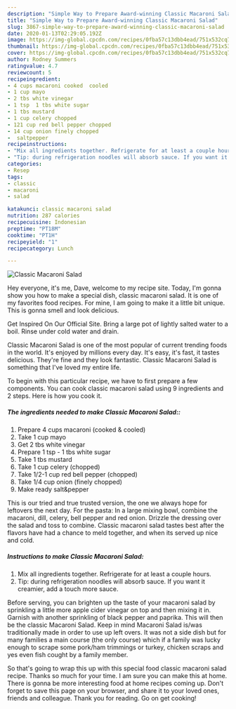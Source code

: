 ```yaml
---
description: "Simple Way to Prepare Award-winning Classic Macaroni Salad"
title: "Simple Way to Prepare Award-winning Classic Macaroni Salad"
slug: 3867-simple-way-to-prepare-award-winning-classic-macaroni-salad
date: 2020-01-13T02:29:05.192Z
image: https://img-global.cpcdn.com/recipes/0fba57c13dbb4ead/751x532cq70/classic-macaroni-salad-recipe-main-photo.jpg
thumbnail: https://img-global.cpcdn.com/recipes/0fba57c13dbb4ead/751x532cq70/classic-macaroni-salad-recipe-main-photo.jpg
cover: https://img-global.cpcdn.com/recipes/0fba57c13dbb4ead/751x532cq70/classic-macaroni-salad-recipe-main-photo.jpg
author: Rodney Summers
ratingvalue: 4.7
reviewcount: 5
recipeingredient:
- 4 cups macaroni cooked  cooled
- 1 cup mayo
- 2 tbs white vinegar
- 1 tsp  1 tbs white sugar
- 1 tbs mustard
- 1 cup celery chopped
- 121 cup red bell pepper chopped
- 14 cup onion finely chopped
-  saltpepper
recipeinstructions:
- "Mix all ingredients together. Refrigerate for at least a couple hours."
- "Tip: during refrigeration noodles will absorb sauce. If you want it creamier, add a touch more sauce."
categories:
- Resep
tags:
- classic
- macaroni
- salad

katakunci: classic macaroni salad
nutrition: 287 calories
recipecuisine: Indonesian
preptime: "PT18M"
cooktime: "PT1H"
recipeyield: "1"
recipecategory: Lunch

---
```



![Classic Macaroni Salad](https://img-global.cpcdn.com/recipes/0fba57c13dbb4ead/751x532cq70/classic-macaroni-salad-recipe-main-photo.jpg)

Hey everyone, it's me, Dave, welcome to my recipe site. Today, I'm gonna show you how to make a special dish, classic macaroni salad. It is one of my favorites food recipes. For mine, I am going to make it a little bit unique. This is gonna smell and look delicious.

Get Inspired On Our Official Site. Bring a large pot of lightly salted water to a boil. Rinse under cold water and drain.

Classic Macaroni Salad is one of the most popular of current trending foods in the world. It's enjoyed by millions every day. It's easy, it's fast, it tastes delicious. They're fine and they look fantastic. Classic Macaroni Salad is something that I've loved my entire life.


To begin with this particular recipe, we have to first prepare a few components. You can cook classic macaroni salad using 9 ingredients and 2 steps. Here is how you cook it.

##### The ingredients needed to make Classic Macaroni Salad::

1. Prepare 4 cups macaroni (cooked &amp; cooled)
1. Take 1 cup mayo
1. Get 2 tbs white vinegar
1. Prepare 1 tsp - 1 tbs white sugar
1. Take 1 tbs mustard
1. Take 1 cup celery (chopped)
1. Take 1/2-1 cup red bell pepper (chopped)
1. Take 1/4 cup onion (finely chopped)
1. Make ready  salt&amp;pepper


This is our tried and true trusted version, the one we always hope for leftovers the next day. For the pasta: In a large mixing bowl, combine the macaroni, dill, celery, bell pepper and red onion. Drizzle the dressing over the salad and toss to combine. Classic macaroni salad tastes best after the flavors have had a chance to meld together, and when its served up nice and cold. 

##### Instructions to make Classic Macaroni Salad:

1. Mix all ingredients together. Refrigerate for at least a couple hours.
1. Tip: during refrigeration noodles will absorb sauce. If you want it creamier, add a touch more sauce.


Before serving, you can brighten up the taste of your macaroni salad by sprinkling a little more apple cider vinegar on top and then mixing it in. Garnish with another sprinkling of black pepper and paprika. This will then be the classic Macaroni Salad. Keep in mind Macaroni Salad is/was traditionally made in order to use up left overs. It was not a side dish but for many families a main course (the only course) which if a family was lucky enough to scrape some pork/ham trimmings or turkey, chicken scraps and yes even fish cought by a family member. 

So that's going to wrap this up with this special food classic macaroni salad recipe. Thanks so much for your time. I am sure you can make this at home. There is gonna be more interesting food at home recipes coming up. Don't forget to save this page on your browser, and share it to your loved ones, friends and colleague. Thank you for reading. Go on get cooking!
